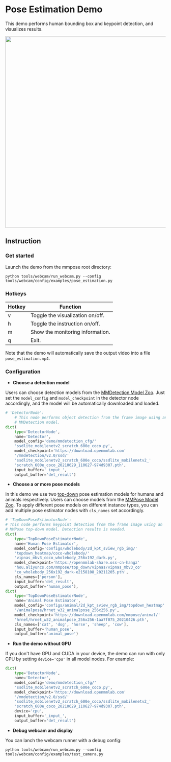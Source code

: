 # Pose Estimation Demo

This demo performs human bounding box and keypoint detection, and visualizes results.

<div align="center">
    <img src="https://user-images.githubusercontent.com/15977946/148911749-57b263c0-1075-4a65-af53-b51fc815da68.gif" width="600px" alt><br>
</div>

## Instruction

### Get started

Launch the demo from the mmpose root directory:

```shell
python tools/webcam/run_webcam.py --config tools/webcam/config/examples/pose_estimation.py
```

### Hotkeys

| Hotkey | Function |
| -- | -- |
| v | Toggle the visualization on/off. |
| h | Toggle the instruction on/off. |
| m | Show the monitoring information. |
| q | Exit. |

Note that the demo will automatically save the output video into a file `pose_estimation.mp4`.

### Configuration

- **Choose a detection model**

Users can choose detection models from the [MMDetection Model Zoo](https://mmdetection.readthedocs.io/en/v2.20.0/model_zoo.html). Just set the `model_config` and `model_checkpoint` in the detector node accordingly, and the model will be automatically downloaded and loaded.

```python
# 'DetectorNode':
    # This node performs object detection from the frame image using an
    # MMDetection model.
dict(
    type='DetectorNode',
    name='Detector',
    model_config='demo/mmdetection_cfg/'
    'ssdlite_mobilenetv2_scratch_600e_coco.py',
    model_checkpoint='https://download.openmmlab.com'
    '/mmdetection/v2.0/ssd/'
    'ssdlite_mobilenetv2_scratch_600e_coco/ssdlite_mobilenetv2_'
    'scratch_600e_coco_20210629_110627-974d9307.pth',
    input_buffer='_input_',
    output_buffer='det_result')
```

- **Choose a or more pose models**

In this demo we use two [top-down](https://github.com/open-mmlab/mmpose/tree/master/configs/body/2d_kpt_sview_rgb_img/topdown_heatmap) pose estimation models for humans and animals respectively. Users can choose models from the [MMPose Model Zoo](https://mmpose.readthedocs.io/en/latest/modelzoo.html). To apply different pose models on different instance types, you can add multiple pose estimator nodes with `cls_names` set accordingly.

```python
# 'TopDownPoseEstimatorNode':
# This node performs keypoint detection from the frame image using an
# MMPose top-down model. Detection results is needed.
dict(
    type='TopDownPoseEstimatorNode',
    name='Human Pose Estimator',
    model_config='configs/wholebody/2d_kpt_sview_rgb_img/'
    'topdown_heatmap/coco-wholebody/'
    'vipnas_mbv3_coco_wholebody_256x192_dark.py',
    model_checkpoint='https://openmmlab-share.oss-cn-hangz'
    'hou.aliyuncs.com/mmpose/top_down/vipnas/vipnas_mbv3_co'
    'co_wholebody_256x192_dark-e2158108_20211205.pth',
    cls_names=['person'],
    input_buffer='det_result',
    output_buffer='human_pose'),
dict(
    type='TopDownPoseEstimatorNode',
    name='Animal Pose Estimator',
    model_config='configs/animal/2d_kpt_sview_rgb_img/topdown_heatmap'
    '/animalpose/hrnet_w32_animalpose_256x256.py',
    model_checkpoint='https://download.openmmlab.com/mmpose/animal/'
    'hrnet/hrnet_w32_animalpose_256x256-1aa7f075_20210426.pth',
    cls_names=['cat', 'dog', 'horse', 'sheep', 'cow'],
    input_buffer='human_pose',
    output_buffer='animal_pose')
```

- **Run the demo without GPU**

If you don't have GPU and CUDA in your device, the demo can run with only CPU by setting `device='cpu'` in all model nodes. For example:

```python
dict(
    type='DetectorNode',
    name='Detector',
    model_config='demo/mmdetection_cfg/'
    'ssdlite_mobilenetv2_scratch_600e_coco.py',
    model_checkpoint='https://download.openmmlab.com'
    '/mmdetection/v2.0/ssd/'
    'ssdlite_mobilenetv2_scratch_600e_coco/ssdlite_mobilenetv2_'
    'scratch_600e_coco_20210629_110627-974d9307.pth',
    device='cpu',
    input_buffer='_input_',
    output_buffer='det_result')
```

- **Debug webcam and display**

You can lanch the webcam runner with a debug config:

```shell
python tools/webcam/run_webcam.py --config tools/webcam/config/examples/test_camera.py
```
